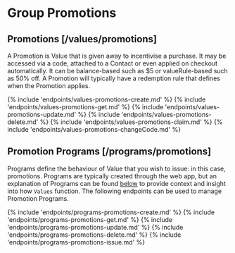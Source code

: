 # Group Promotions

## Promotions [/values/promotions]

A Promotion is Value that is given away to incentivise a purchase.  It may be accessed via a code, attached to a Contact or even applied on checkout automatically.  It can be balance-based such as $5 or valueRule-based such as 50% off.  A Promotion will typically have a redemption rule that defines when the Promotion applies. 

{% include 'endpoints/values-promotions-create.md' %}
{% include 'endpoints/values-promotions-get.md' %}
{% include 'endpoints/values-promotions-update.md' %}
{% include 'endpoints/values-promotions-delete.md' %}
{% include 'endpoints/values-promotions-claim.md' %}
{% include 'endpoints/values-promotions-changeCode.md' %}

## Promotion Programs [/programs/promotions]

Programs define the behaviour of Value that you wish to issue: in this case, promotions. Programs are typically created through the web app, but an explanation of Programs can be found [below](#advanced-programs) to provide context and insight into how `Values` function. The following endpoints can be used to manage Promotion Programs. 

{% include 'endpoints/programs-promotions-create.md' %}
{% include 'endpoints/programs-promotions-get.md' %}
{% include 'endpoints/programs-promotions-update.md' %}
{% include 'endpoints/programs-promotions-delete.md' %}
{% include 'endpoints/programs-promotions-issue.md' %}
